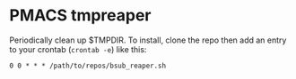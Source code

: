 # PMACS tmpreaper

Periodically clean up $TMPDIR.
To install, clone the repo then add an entry to your crontab (`crontab -e`) like this:
```
0 0 * * * /path/to/repos/bsub_reaper.sh
```
